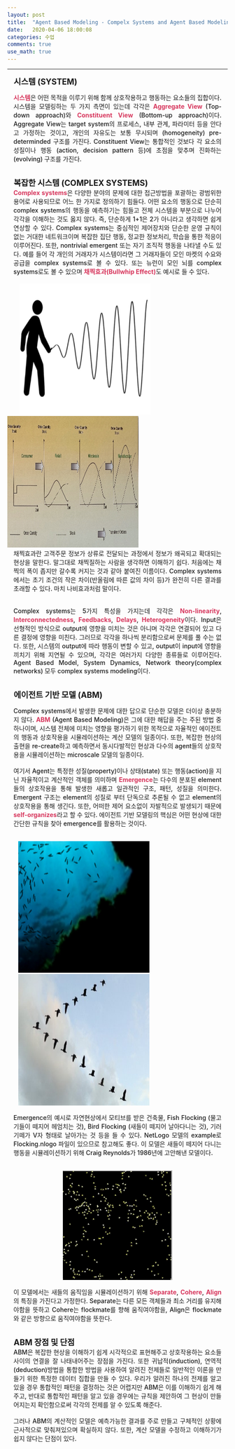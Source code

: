 ```yaml
---
layout: post
title:  "Agent Based Modeling - Compelx Systems and Agent Based Modeling"
date:   2020-04-06 18:00:08
categories: 수업
comments: true
use_math: true
---
```

-----
<span style = "font-weight:700; font-size:1.3em; margin-left: 0.8em; margin-right: 1em;">
시스템 (SYSTEM)
</span>
<br>
<div style = "font-weight:500; font-size:1.0em; margin-left: 1em; margin-right: 1em;text-align:justify; ">

<b style = "color:#d7385e;font-size:1.2">시스템</b>은 어떤 목적을 이루기 위해 함께 상호작용하고 행동하는 요소들의 집합이다. 시스템을 모델링하는 두 가지 측면이 있는데 각각은 <b style = "color:#d7385e;font-size:1.2">Aggregate View</b> (Top-down approach)와 <b style = "color:#d7385e;font-size:1.2">Constituent View</b> (Bottom-up approach)이다. Aggregate View는 target system의 프로세스, 내부 관계, 파라미터 등을 안다고 가정하는 것이고, 개인의 자유도는 보통 무시되며 (homogeneity) pre-determinded 구조를 가진다. Constituent View는 통합적인 것보다 각 요소의 성질이나 행동 (action, decision pattern 등)에 초점을 맞추며 진화하는 (evolving) 구조를 가진다.  
</div>
<br>
<span style = "font-weight:700; font-size:1.3em; margin-left: 0.8em; margin-right: 1em;">
복잡한 시스템 (COMPLEX SYSTEMS)
</span>
<br>
<div style = "font-weight:500; font-size:1.0em; margin-left: 1em; margin-right: 1em;text-align:justify; ">
<b style = "color:#d7385e;font-size:1.2">Complex systems</b>은 다양한 분야의 문제에 대한 접근방법을 포괄하는 광범위한 용어로 사용되므로 어느 한 가지로 정의하기 힘들다. 어떤 요소의 행동으로 단순히 complex systems의 행동을 예측하기는 힘들고 전체 시스템을 부분으로 나누어 각각을 이해하는 것도 옳지 않다. 즉, 단순하게 1+1은 2가 아니라고 생각하면 쉽게 연상할 수 있다. Complex systems는 중심적인 제어장치와 단순한 운영 규칙이 없는 거대한 네트워크이며 복잡한 집단 행동, 정교한 정보처리, 학습을 통한 적응이 이루어진다. 또한, nontrivial emergent 또는 자기 조직적 행동을 나타낼 수도 있다. 예를 들어 각 개인의 거래자가 시스템이라면 그 거래자들이 모인 마켓의 수요와 공급을 complex systems로 볼 수 있다. 또는 뉴런이 모인 뇌를 complex systems로도 볼 수 있으며 <b style = "color:#d7385e;font-size:1.2">채찍효과(Bullwhip Effect)</b>도 예시로 들 수 있다. 
<br><br>

</div>

<div style="display: inline-block; margin-left: 2em; margin-right: 0.5em; ">
<img src="/images/post_img/NL9.png" width="300" height="300"  >
</div>
<div style="display: inline-block; margin-right: 2 em; ">
<img src="/images/post_img/NL8.jpg" width="300" height="300" >
</div>


<div style = "font-weight:500; font-size:1.0em; margin-left: 1em; margin-right: 1em;text-align:justify; ">
채찍효과란 고객주문 정보가 상류로 전달되는 과정에서 정보가 왜곡되고 확대되는 현상을 말한다. 말그대로 채찍질하는 사람을 생각하면 이해하기 쉽다. 처음에는 채찍의 폭이 좁지만 갈수록 커지는 것과 같아 붙여진 이름이다. Complex systems에서는 초기 조건의 작은 차이(반올림에 따른 값의 차이 등)가 완전히 다른 결과를 초래할 수 있다. 마치 나비효과처럼 말이다. 
<br><br>

Complex systems는 5가지 특성을 가지는데 각각은 <b style = "color:#d7385e;font-size:1.2">Non-linearity</b>, <b style = "color:#d7385e;font-size:1.2">Interconnectedness</b>, <b style = "color:#d7385e;font-size:1.2">Feedbacks</b>, <b style = "color:#d7385e;font-size:1.2">Delays</b>, <b style = "color:#d7385e;font-size:1.2">Heterogeneity</b>이다. Input은 선형적인 방식으로 output에 영향을 미치는 것은 아니며 각각은 연결되어 있고 다른 결정에 영향을 미친다. 그러므로 각각을 하나씩 분리함으로써 문제를 풀 수는 없다. 또한, 시스템의 output에 따라 행동이 변할 수 있고, output이 input에 영향을 끼치기 위해 지연될 수 있으며, 각각은 여러가지 다양한 종류들로 이루어진다. Agent Based Model, System Dynamics, Network theory(complex networks) 모두 complex systems modeling이다.

</div>
<br>
<span style = "font-weight:700; font-size:1.3em; margin-left: 0.8em; margin-right: 1em;">
에이전트 기반 모델 (ABM)
</span>
<br>
<div style = "font-weight:500; font-size:1.0em; margin-left: 1em; margin-right: 1em;text-align:justify; ">

Complex systems에서 발생한 문제에 대한 답으로 단순한 모델은 더이상 충분하지 않다. <b style = "color:#d7385e;font-size:1.2">ABM</b> (Agent Based Modeling)은 그에 대한 해답을 주는 주된 방법 중 하나이며, 시스템 전체에 미치는 영향을 평가하기 위한 목적으로 자율적인 에이전트의 행동과 상호작용을 시뮬레이션하는 계산 모델의 일종이다. 또한, 복잡한 현상의 출현을 re-create하고 예측하면서 동시다발적인 현상과 다수의 agent들의 상호작용을 시뮬레이션하는 microscale 모델의 일종이다. 
<br><br>
여기서 Agent는 특정한 성질(property)이나 상태(state) 또는 행동(action)을 지닌 자율적이고 계산적인 객체를 의미하며 <b style = "color:#d7385e;font-size:1.2">Emergence</b>는 다수의 분포된 element들의 상호작용을 통해 발생한 새롭고 일관적인 구조, 패턴, 성질을 의미한다. Emergent 구조는 element의 성질로 부터 단독으로 추론될 수 없고 element의 상호작용을 통해 생긴다. 또한, 어떠한 제어 요소없이 자발적으로 발생되기 때문에 <b style = "color:#d7385e;font-size:1.2">self-organizes</b>라고 할 수 있다. 에이전트 기반 모델링의 핵심은 어떤 현상에 대한 간단한 규칙을 찾아 emergence를 활용하는 것이다. 
<br><br>

<div style="display: inline-block; margin-left: 0.75em; ">
<img src="/images/post_img/fish-flocking.jpg" width="300" height="300"  >
</div>
<div style="display: inline-block; margin-left: 0.75em; ">
<img src="/images/post_img/v_shape.jpg" width="300" height="300" >
</div>

Emergence의 예시로 자연현상에서 모티브를 받은 건축물, Fish Flocking (물고기들이 떼지어 헤엄치는 것), Bird Flocking (새들이 떼지어 날아다니는 것), 기러기떼가 V자 형태로 날아가는 것 등을 들 수 있다. NetLogo 모델의 example로 Flocking.nlogo 파일이 있으므로 참고해도 좋다. 이 모델은 새들이 떼지어 다니는 행동을 시뮬레이션하기 위해 Craig Reynolds가 1986년에 고안해낸 모델이다.
<br><br>
<p align="center">
<img src="/images/post_img/flocking.gif" width="250" height="250" >
</p>

이 모델에서는 새들의 움직임을 시뮬레이션하기 위해 <b style = "color:#d7385e;font-size:1.2">Separate</b>, <b style = "color:#d7385e;font-size:1.2">Cohere</b>, <b style = "color:#d7385e;font-size:1.2">Align</b>의 특징을 가진다고 가정한다. Separate는 다른 모든 객체들과 최소 거리를 유지해야함을 뜻하고 Cohere는 flockmate를 향해 움직여야함을, Align은 flockmate와 같은 방향으로 움직여야함을 뜻한다. 
<br><br>
</div>
<span style = "font-weight:700; font-size:1.3em; margin-left: 0.8em; margin-right: 1em;">
ABM 장점 및 단점 
</span>
<div style = "font-weight:500; font-size:1.0em; margin-left: 1em; margin-right: 1em;text-align:justify; ">
ABM은 복잡한 현상을 이해하기 쉽게 시각적으로 표현해주고 상호작용하는 요소들 사이의 연결을 잘 나태내어주는 장점을 가진다. 또한 귀납적(induction), 연역적(deduction)방법을 통합한 방법을 사용하여 알려진 전제들로 일반적인 이론을 만들기 위한 특정한 데이터 집합을 만들 수 있다. 우리가 알려진 하나의 전제를 알고 있을 경우 통합적인 패턴을 결정하는 것은 어렵지만 ABM은 이를 이해하기 쉽게 해주고, 반대로 통합적인 패턴을 알고 있을 경우에는 규칙을 제안하여 그 현상이 만들어지는지 확인함으로써 각각의 전제를 알 수 있도록 해준다. 
<br><br>
그러나 ABM의 계산적인 모델은 예측가능한 결과를 주로 만들고 구체적인 상황에 근사적으로 맞춰져있으며 확실하지 않다. 또한, 계산 모델을 수정하고 이해하기가 쉽지 않다는 단점이 있다.
<br><br>
